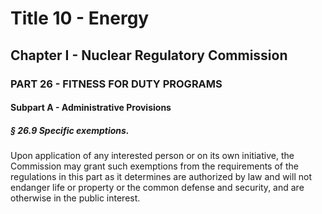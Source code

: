 
# Title 10 - Energy
## Chapter I - Nuclear Regulatory Commission
### PART 26 - FITNESS FOR DUTY PROGRAMS
#### Subpart A - Administrative Provisions
##### § 26.9 Specific exemptions.

Upon application of any interested person or on its own initiative, the Commission may grant such exemptions from the requirements of the regulations in this part as it determines are authorized by law and will not endanger life or property or the common defense and security, and are otherwise in the public interest.
